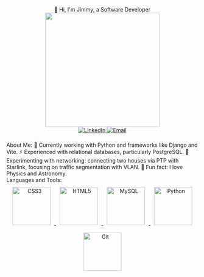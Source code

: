 <div align="center">👋 Hi, I'm Jimmy, a Software Developer</div>
<div id="header" align="center"> <img src="https://media.giphy.com/media/M9gbBd9nbDrOTu1Mqx/giphy.gif" width="300"/> </div> <!-- Badges --> <div align="center"> <!-- LinkedIn --> <a href="https://linkedin.com/in/jimmy-hernandez-rivera-77232193" target="_blank"> <img src="https://img.shields.io/badge/linkedin-%231E77B5.svg?&style=for-the-badge&logo=linkedin&logoColor=white" alt="LinkedIn" style="margin-bottom: 5px;" /> </a> <!-- Email --> <a href="mailto:jimoem24@gmail.com"> <img src="https://img.shields.io/badge/EMAIL-red?style=for-the-badge" alt="Email" /> </a> </div> <br>
About Me:
🌱 Currently working with Python and frameworks like Django and Vite.
⚡ Experienced with relational databases, particularly PostgreSQL.
🧪 Experimenting with networking: connecting two houses via PTP with Starlink, focusing on traffic segmentation with VLAN.
🔬 Fun fact: I love Physics and Astronomy.
<br>
Languages and Tools:
<div align="center"> <a href="https://www.w3schools.com/css/" target="_blank"> <img style="margin: 10px" src="https://profilinator.rishav.dev/skills-assets/css3-original-wordmark.svg" alt="CSS3" height="100" /> </a> <a href="https://en.wikipedia.org/wiki/HTML5" target="_blank"> <img style="margin: 10px" src="https://profilinator.rishav.dev/skills-assets/html5-original-wordmark.svg" alt="HTML5" height="100" /> </a> <a href="https://www.mysql.com/" target="_blank"> <img style="margin: 10px" src="https://profilinator.rishav.dev/skills-assets/mysql-original-wordmark.svg" alt="MySQL" height="100" /> </a> <a href="https://www.python.org/" target="_blank"> <img style="margin: 10px" src="https://profilinator.rishav.dev/skills-assets/python-original.svg" alt="Python" height="100" /> </a> <a href="https://github.com/" target="_blank"> <img style="margin: 10px" src="https://profilinator.rishav.dev/skills-assets/git-scm-icon.svg" alt="Git" height="100" /> </a> </div> <br> <!--- JimmyHernandez/JimmyHernandez is a ✨ special ✨ repository because its `README.md` (this file) appears on your GitHub profile. You can click the Preview link to take a look at your changes. --->
